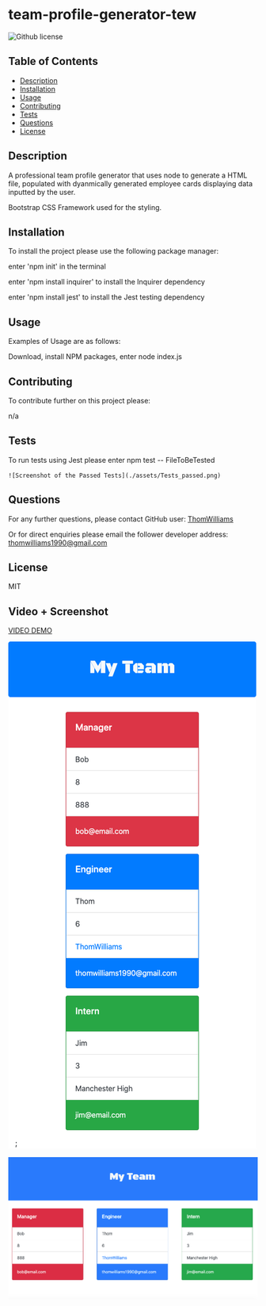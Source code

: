 # team-profile-generator-tew

![Github license](https://img.shields.io/badge/license-MIT-blue.svg)

  ## Table of Contents
  
  * [Description](#description)
  * [Installation](#installation)
  * [Usage](#usage)
  * [Contributing](#contributing)
  * [Tests](#tests)
  * [Questions](#questions)
  * [License](#license)
  
  
  ## Description 
  
  A professional team profile generator that uses node to generate a HTML file, populated with dyanmically generated employee cards displaying data inputted by the user.

  Bootstrap CSS Framework used for the styling.
  
  ## Installation
  
  To install the project please use the following package manager: 
  
  enter 'npm init' in the terminal 

  enter 'npm install inquirer' to install the Inquirer dependency

  enter 'npm install jest' to install the Jest testing dependency
  
  ## Usage
  
  Examples of Usage are as follows:
  
  Download, install NPM packages, enter node index.js 

  
  ## Contributing
  
  To contribute further on this project please:
  
  n/a 
  
  ## Tests
  
  To run tests using Jest please enter  npm test -- FileToBeTested

    ![Screenshot of the Passed Tests](./assets/Tests_passed.png)
  
  ## Questions
  
  For any further questions, please contact GitHub user: 
  [ThomWilliams](https://www.github.com/ThomWilliams/) 
  
 
  
  Or for direct enquiries please email the follower developer address: 
  thomwilliams1990@gmail.com 
  
  
 ## License
  
  MIT 

  ## Video + Screenshot
  
  [VIDEO DEMO](https://drive.google.com/file/d/139v3jEs7axrVxUYXG-27nflIY-wjp3NZ/view?usp=sharing)

  ![Screenshot of the Mobile version](./Assets/mobile.png)

  ![Screenshot of the Desktop version](./Assets/Desktop.png)